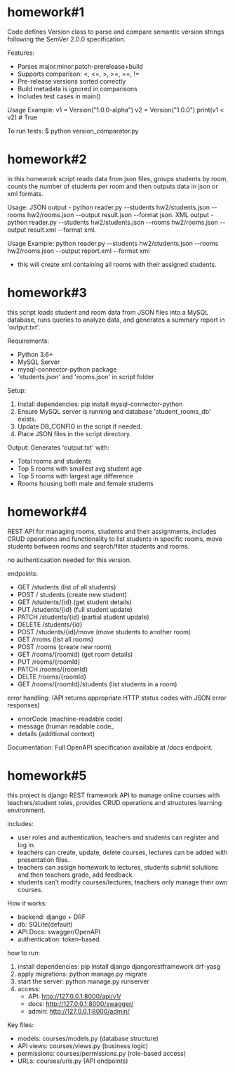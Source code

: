 homework#1 
===========================

Code defines Version class to parse and compare semantic version strings following the SemVer 2.0.0 specification.

Features:
- Parses major.minor.patch-prerelease+build
- Supports comparison: <, <=, >, >=, ==, !=
- Pre-release versions sorted correctly
- Build metadata is ignored in comparisons
- Includes test cases in main()

Usage Example:
v1 = Version("1.0.0-alpha")
v2 = Version("1.0.0")
print(v1 < v2)   # True

To run tests:
$ python version_comparator.py

homework#2
===========================
in this homework script reads data from json files, groups students by room, counts the number of students per room and then outputs data in json or xml formats.

Usage:
JSON output - python reader.py --students hw2/students.json --rooms hw2/rooms.json --output result.json --format json. 
XML output - python reader.py --students hw2/students.json --rooms hw2/rooms.json --output result.xml --format xml.


Usage Example: python reader.py --students hw2/students.json --rooms hw2/rooms.json --output report.xml --format xml
 - this will create xml containing all rooms with their assigned students.


homework#3
===========================
this script loads student and room data from JSON files into a MySQL database, runs queries to analyze data,
and generates a summary report in 'output.txt'.

Requirements:
- Python 3.6+
- MySQL Server
- mysql-connector-python package
- 'students.json' and 'rooms.json' in script folder

Setup: 
1. Install dependencies:
   pip install mysql-connector-python
2. Ensure MySQL server is running and database 'student_rooms_db' exists.
3. Update DB_CONFIG in the script if needed.
4. Place JSON files in the script directory.


Output:
Generates 'output.txt' with:
- Total rooms and students
- Top 5 rooms with smallest avg student age
- Top 5 rooms with largest age difference
- Rooms housing both male and female students


homework#4
===========================
REST API for managing rooms, students and their assignments, includes CRUD operations and functionality to list students in specific rooms, move students between rooms and search/filter students and rooms. 

no authenticaation needed for this version.

endpoints:
- GET /students (list of all students)
- POST / students (create new student)
- GET /students/{id} (get student details)
- PUT /students/{id} (full student update)
- PATCH /students/{id} (partial student update)
- DELETE /students/{id}
- POST /students/{id}/move (move students to another room)
- GET /rroms (list all rooms)
- POST /rooms (create new room)
- GET /rooms/{roomid} (get room details)
- PUT /rooms/{roomId}
- PATCH /rooms/{roomId}
- DELTE /rooms/{roomId}
- GET /rooms/{roomId}/students (list students in a room)

error handling:
(API returns appropriate HTTP status codes with JSON error responses)
- errorCode (machine-readable code)
- message (human readable code_
- details (additional context)

Documentation:
Full OpenAPI specification available at /docs endpoint.


homework#5
===========================
this project is django REST framework API to manage online courses with teachers/student roles, provides CRUD operations and structures learning environment.

includes:
- user roles and authentication, teachers and students can register and log in.
- teachers can create, update, delete courses, lectures can be added with presentation files.
- teachers can assign homework to lectures, students submit solutions and then teachers grade, add feedback.
- students can't modify courses/lectures, teachers only manage their own courses.

How it works:
  - backend: django + DRF
  - db: SQLite(default)
  - API Docs: swagger/OpenAPI
  - authentication: token-based.

how to run: 
1. install dependencies:
   pip install django djangorestframework drf-yasg
2. apply migrations:
   python manage.py migrate
3. start the server:
   python manage.py runserver
4. access:
   - API: http://127.0.0.1:8000/api/v1/
   - docs: http://127.0.0.1:8000/swagger/
   - admin: http://127.0.0.1:8000/admin/

Key files:
- models: courses/models.py (database structure)
- API views: courses/views.py (business logic)
- permissions: courses/permissions.py (role-based access)
- URLs: courses/urls.py (API endpoints)
